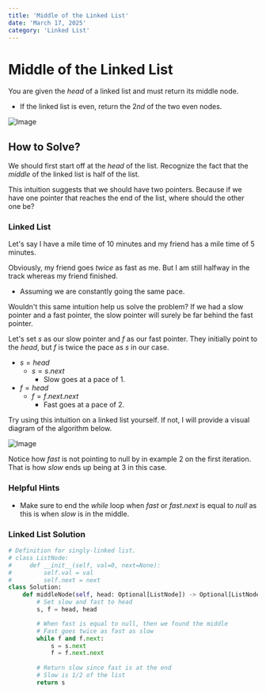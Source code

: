 ```yaml
---
title: 'Middle of the Linked List'
date: 'March 17, 2025'
category: 'Linked List'
---
```


# Middle of the Linked List

You are given the $head$ of a linked list and must return its middle node.
- If the linked list is even, return the $2nd$ of the two even nodes.

![Image](/linkedlist/middleOfTheLinkedList/MiddleOfTheLinkedList1.svg)

## How to Solve?

We should first start off at the $head$ of the list. Recognize the fact that the $middle$ of the linked list is half of the list.

This intuition suggests that we should have two pointers. Because if we have one pointer that reaches the end of the list, where should the other one be?

### Linked List

Let's say I have a mile time of $10$ minutes and my friend has a mile time of $5$ minutes.

Obviously, my friend goes $twice$ as fast as me. But I am still halfway in the track whereas my friend finished.

- Assuming we are constantly going the same pace.

Wouldn't this same intuition help us solve the problem? If we had a slow pointer and a fast pointer, the slow pointer will surely be far behind the fast pointer.

Let's set $s$ as our slow pointer and $f$ as our fast pointer. They initially point to the $head$, but $f$ is twice the pace as $s$ in our case.
- $s = head$
    - $s = s.next$
        - Slow goes at a pace of 1.
- $f = head$
    - $f = f.next.next$
        - Fast goes at a pace of 2.

Try using this intuition on a linked list yourself. If not, I will provide a visual diagram of the algorithm below.

![Image](/linkedlist/middleOfTheLinkedList/MiddleOfTheLinkedList2.svg)

Notice how $fast$ is not pointing to null by in example 2 on the first iteration. That is how $slow$ ends up being at $3$ in this case.

### Helpful Hints
- Make sure to end the $while$ loop when $fast$ or $fast.next$ is equal to $null$ as this is when $slow$ is in the middle.

### Linked List Solution
```python
# Definition for singly-linked list.
# class ListNode:
#     def __init__(self, val=0, next=None):
#         self.val = val
#         self.next = next
class Solution:
    def middleNode(self, head: Optional[ListNode]) -> Optional[ListNode]:
        # Set slow and fast to head
        s, f = head, head

        # When fast is equal to null, then we found the middle
        # Fast goes twice as fast as slow
        while f and f.next:
            s = s.next
            f = f.next.next
        
        # Return slow since fast is at the end
        # Slow is 1/2 of the list
        return s